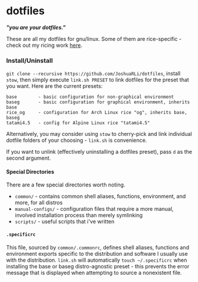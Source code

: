 # dotfiles

***"you are your dotfiles."***

These are all my dotfiles for gnu/linux. Some of them are rice-specific - check out my ricing work [here](https://tildeslash.io/rice.html).


### Install/Uninstall

`git clone --recursive https://github.com/JoshuaRLi/dotfiles`, install `stow`, then simply execute `link.sh PRESET` to link dotfiles for the preset that you want. Here are the current presets:

```
base        - basic configuration for non-graphical environment
baseg       - basic configuration for graphical environment, inherits base
rice_og     - configuration for Arch Linux rice "og", inherits base, baseg
tatami4.5   - config for Alpine Linux rice "tatami4.5"
```

Alternatively, you may consider using `stow` to cherry-pick and link individual dotfile folders of your choosing - `link.sh` is convenience.

If you want to unlink (effectively uninstalling a dotfiles preset), pass `d` as the second argument.


#### Special Directories

There are a few special directories worth noting.

* `common/` - contains common shell aliases, functions, environment, and more, for all distros
* `manual-configs/` - configuration files that require a more manual, involved installation process than merely symlinking
* `scripts/` - useful scripts that i've written


#### `.specificrc`

This file, sourced by `common/.commonrc`, defines shell aliases, functions and environment exports specific to the distribution and software I usually use with the distribution. `link.sh` will automatically `touch ~/.specificrc` when installing the base or baseg distro-agnostic preset - this prevents the error message that is displayed when attempting to source a nonexistent file.
